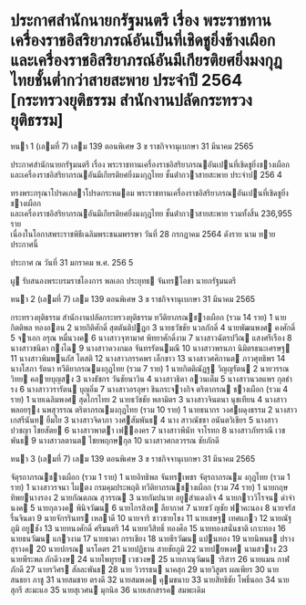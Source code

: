 
# ประกาศสำนักนายกรัฐมนตรี เรื่อง พระราชทานเครื่องราชอิสริยาภรณ์อันเป็นที่เชิดชูยิ่งช้างเผือกและเครื่องราชอิสริยาภรณ์อันมีเกียรติยศยิ่งมงกุฎไทยชั้นต่ำกว่าสายสะพาย ประจำปี 2564 [กระทรวงยุติธรรม สำนักงานปลัดกระทรวงยุติธรรม]
      
      

      
      

 หนา    1 (เลมที่    7) 
เลม   139   ตอนพิเศษ   3   ข ราชกิจจานุเบกษา 31   มีนาคม   2565 
 
 
ประกาศสํานักนายกรัฐมนตรี 
เรื่อง   พระราชทานเครื่องราชอิสริยาภรณอันเปนที่เชิดชูยิ่งชางเผือก 
และเครื่องราชอิสริยาภรณอันมีเกียรติยศยิ่งมงกุฎไทย 
ชั้นต่ํากวาสายสะพาย 
ประจําป  256   4 
 
 
ทรงพระกรุณาโปรดเกลาโปรดกระหมอม   พระราชทานเครื่องราชอิสริยาภรณอันเปนที่เชิดชูยิ่งชางเผือก   
และเครื่องราชอิสริยาภรณอันมีเกียรติยศยิ่งมงกุฎไทย  ชั้นต่ํากวาสายสะพาย  รวมทั้งสิ้น  236,955  ราย   
เนื่องในโอกาสพระราชพิธีเฉลิมพระชนมพรรษา  วันที่  28  กรกฎาคม  2564  ดังราย นาม ทายประกาศนี้ 
 
ประกาศ  ณ  วันที่  31  มกราคม  พ.ศ.    256 5 
 
ผู รับสนองพระบรมราชโองการ 
พลเอก  ประยุทธ  จันทรโอชา 
นายกรัฐมนตรี 

 หนา    2 (เลมที่    7) 
เลม   139   ตอนพิเศษ   3   ข ราชกิจจานุเบกษา 31   มีนาคม   2565 
 
 
กระทรวงยุติธรรม 
สํานักงานปลัดกระทรวงยุติธรรม 
ทวีติยาภรณชางเผือก  (รวม  14  ราย) 
 1 นายกิตติพล  ทองออน 
 2 นายกิติศักดิ์  สุตตันติปฎก 
 3 นายธวัชชัย  นวลภักดิ์ 
 4 นายพัฒนพงศ  คงศักดิ์ 
 5 จาเอก อรุณ  หมื่นวงค 
 6 นางสาวจุฑามาศ  พิทยาศักดิ์งาม 
 7 นางสาวฉัตรปวีณ  แสงศรีเรือง 
 8 นางสาวชนิดา  กงไฉ 
 9 นางสาวดวงกมล  จันทรรัตนมณี 
 10 นางสาวพรนภา  นิมิตรธนะเศรษฐ 
 11 นางสาวพิมพนภัส  โตสติ 
 12 นางสาวภรรคพร  เล็กขาว 
 13 นางสาวศศิกานต  ภาวศุทธิพร 
 14 นางโสภา  รัตนา 
ทวีติยาภรณมงกุฎไทย  (รวม  7  ราย) 
 1 นายกิตติณัฏฐ  วิญญรัตน 
 2 นายวรรณวิทย  คลายบุญสง 
 3 นางธัชกร  วันชัยนาวิน 
 4 นางสาวธิดา  ลวนเต็ม 
 5 นางสาวนวลแพร  กุลธํารง 
 6 นางสาววรารัตน  บุญอิ่ม 
 7 นางสาวอรอุษา  ชินกระจางกิจ 
ตริตาภรณ   ชางเผือก  (รวม    4  ราย) 
 1 นายเฉลิมพงศ  สุดไกรไทย 
 2 นายธวัชชัย  พลามิตร 
 3 นางสาวจินตนา  นุชเทียน 
 4 นางสาวพลอยรุง  นพสุวรรณ 
ตริตาภรณมงกุฎไทย  (รวม    10  ราย) 
 1 นายธนากร  วงศผดุงธรรม 
 2 นางสาวเกสรีนันท  ยิ้มใย 
 3 นางสาวจิดาภา  วงศสัมพันธ 
 4 นาง สาวณัชชา  อนันตวิเชียร 
 5 นางสาวปวชญา  ไชยสัตย 
 6 นางสาวพาตา  เฟองคร 
 7 นางสาวพีนัท  จาโรทก 
 8 นางสาวภัทราณี  เวชพันธ 
 9 นางสาวลตานต  ไชยพฤกษกุล 
 10 นางสาวศกลวรรณ  ชัยภักดี 

 หนา    3 (เลมที่    7) 
เลม   139   ตอนพิเศษ   3   ข ราชกิจจานุเบกษา 31   มีนาคม   2565 
 
 
จัตุรถาภรณชางเผือก  (รวม  1  ราย) 
1  นายอิทธิพล  จันทรเพชร 
จัตุรถาภรณม   งกุฎไทย  (รวม  1  ราย) 
1  นางสาวรจนา  ไผตง 
กรมคุมประพฤติ 
ทวีติยาภรณชางเผือก  (รวม  74  ราย) 
 1 นายกฤษ  ทิพยนางรอง 
 2 นายกัณตภณ  สุวรรณ 
 3 นายกัมปนาท  อยูสําแดงกิจ 
 4 นายกาววิโรจน  ดําจํานงค 
 5 นายกุลวงค  พินิจวัฒน 
 6 นายไกรสิงห  ลียากาศ 
 7 นายขวั ญชัย  ฟาคะนอง 
 8 นายจรัส  รื่นจินดา 
 9 นายจักรรินทร  เหลาดี 
 10 นายจาริ  ชาวชายโขง 
 11 นายเชษฐ  เทศแกว 
 12 นายณัฐภูมิ  อยูชัง 
 13 นายทนงศักดิ์  ศรีมนตรี 
 14 นายทวีสิทธิ์  ทองศีล 
 15 นายทองสนั่นชาติ  เกาะทอง 
 16 นายธนวัฒน  แกวงาม 
 17 นายธาดา  กรรเชียง 
 18 นายธีรวัฒน  แปนทอง 
 19 นายนิพนธ  ปรางสุรางค 
 20 นายปกรณ  นรโคตร 
 21 นายปฏิธาน  สายชัยภูมิ 
 22 นายปยพงศ  นามสวาง 
 23 นายพีระพล  ภักดีวงษ 
 24 นายไพทูรย  เวชวงษ 
 25 นายภาณุวัฒน  วริสาร 
 26 นายแมน  กาฬภักดี 
 27 นายรวิศร  สัลละพันธ 
 28 นาย วิวรรธน  นาคสุก 
 29 นายวิสูตร  ผลเพียร 
 30 นายสนธยา  ภาชู 
 31 นายสมชาย  ตรงดี 
 32 นายสมพงค  คุมขนาบ 
 33 นายสิทธิชัย  โพธิ์นอก 
 34 นายสุกรี  สะมะแอ 
 35 นายสุเวศน  มุกนิล 
 36 นายเสกสรรค  สมพะเดิม 